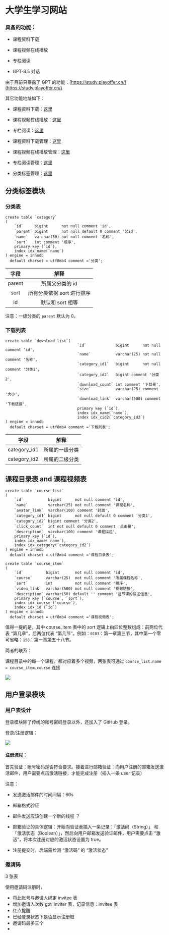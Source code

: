 # 大学生学习网站

### 具备的功能：

+ 课程资料下载

+ 课程视频在线播放

+ 专栏阅读
+ GPT-3.5 对话

由于目前只暴露了 GPT 的功能：[https://study.playoffer.cn/](https://study.playoffer.cn/)

其它功能地址如下：

+ 课程资料下载：[这里](https://study.playoffer.cn/download/Download)

+ 课程视频在线播放：[这里](https://study.playoffer.cn/course/Course)

+ 专栏阅读：[这里](https://study.playoffer.cn/column/Column)
+ 课程资料下载管理：[这里](https://study.playoffer.cn/admin/AdminDownload)

+ 课程视频在线播放管理：[这里](https://study.playoffer.cn/admin/AdminCourse)

+ 专栏阅读管理：[这里](https://study.playoffer.cn/admin/AdminColumn)
+ 分类标签管理：[这里](https://study.playoffer.cn/admin/AdminCategory)

## 分类标签模块

### 分类表

```mysql
create table `category`
(
    `id`     bigint      not null comment 'id',
    `parent` bigint      not null default 0 comment '父id',
    `name`   varchar(50) not null comment '名称',
    `sort`   int comment '顺序',
    primary key (`id`),
  	index idx_name(`name`)
) engine = innodb
  default charset = utf8mb4 comment ='分类';
```

|  字段  |            解释            |
| :----: | :------------------------: |
| parent |      所属父分类的 id       |
|  sort  | 所有分类依据 sort 进行排序 |
|   id   |      默认和 sort 相等      |

注意：一级分类的 `parent` 默认为 0。

### 下载列表

```mysql
create table `download_list`(
                                `id`             bigint      not null comment 'id',
                                `name`           varchar(25) not null comment '名称',
                                `category_id1`   bigint      not null comment '分类1',
                                `category_id2`   bigint comment '分类2',
                                `download_count` int comment '下载量',
                                `size`           varchar(25) comment '大小',
                                `download_link`  varchar(500) comment '下载链接',
                                primary key (`id`),
                                index idx_name(`name`),
                                index idx_cid2(`category_id2`)
) engine = innodb
  default charset = utf8mb4 comment ='下载列表';
```

| 字段         | 解释           |
| ------------ | -------------- |
| category_id1 | 所属的一级分类 |
| category_id2 | 所属的二级分类 |

## 课程目录表 and 课程视频表

```mysql
create table `course_list`
(
    `id`           bigint      not null comment 'id',
    `name`         varchar(25) not null comment '课程名称',
    `avatar_link`  varchar(100) comment '封面',
    `category_id1` bigint      not null default 0 comment '分类1',
    `category_id2` bigint comment '分类2',
    `click_count`  int not null default 0 comment '点击量',
    `description`  varchar(100) comment '课程描述',
    primary key (`id`),
    index idx_name(`name`),
    index idx_category(`category_id2`)
) engine = innodb
  default charset = utf8mb4 comment ='课程目录表';
```

```mysql
create table `course_item`
(
    `id`          bigint       not null comment 'id',
    `course`      varchar(25)  not null comment '所属课程名称',
    `sort`        int          not null comment '排序',
    `video_link`  varchar(500) not null comment '视频链接',
    `description` varchar(50) default '' comment '这节课的描述信息',
    primary key (`course`, `sort`),
    index idx_course (`course`),
    index idx_id (`id`)
) engine = innodb
  default charset = utf8mb4 comment ='课程视频表';
```

值得一提的是，其中 course_item 表中的 sort 逻辑上由四位整数组成：前两位代表 “第几章”，后两位代表 “第几节”。例如：`0103`：第一章第三节，其中第一个零可省略；`158`：第一章第五十八节。

两者的联系：

课程目录中的每一个课程，都对应着多个视频，两张表可通过 `course_list.name = course_item.course` 连接

![](https://xiaoj-1309630359.cos.ap-nanjing.myqcloud.com/202303051639281.png)

## 用户登录模块

### 用户表设计

登录模块除了传统的账号密码登录以外，还加入了 GitHub 登录。

登录/注册逻辑：

![](https://xiaoj-1309630359.cos.ap-nanjing.myqcloud.com/202304072100370.png)

#### 注册流程：

首先验证：账号密码是否符合要求。接着进行邮箱验证：向用户注册的邮箱发送激活邮件，用户需要点击激活链接，才能完成注册（插入一条 user 记录）

注意：

  + 发送激活邮件的时间间隔：60s

  + 邮箱格式验证

  + 邮件发送应该创建一个新的线程 ？

  + 邮箱验证的具体逻辑：开始向验证表插入一条记录：「激活码（String）」 和 「激活状态（Boolean）」，然后向用户邮箱发送验证邮件，用户需要点击 “激活”，将本次注册对应的激活状态设置为 true。

  + 注册提交时，后端需检测 “激活码” 的 “激活状态”

### 邀请码

3 张表

使用邀请码注册时，

+ 将此账号与邀请人绑定 invitee 表
+ 增加邀请人次数 gpt_inviter 表，记录信息：invitee 表
+ 红点提醒
+ 已经登录状态下是否显示注册框
+ 邀请码最多三个
+ 
